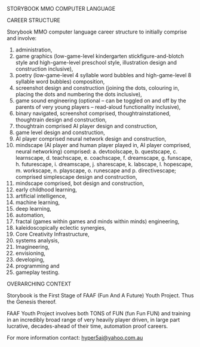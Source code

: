 STORYBOOK MMO COMPUTER LANGUAGE

CAREER STRUCTURE

Storybook MMO computer language career structure to initially comprise and involve:
1.	administration,
2.	game graphics (low-game-level kindergarten stickfigure-and-blotch style and high-game-level preschool style, illustration design and construction inclusive),
3.	poetry (low-game-level 4 syllable word bubbles and high-game-level 8 syllable word bubbles) composition,
4.	screenshot design and construction (joining the dots, colouring in, placing the dots and numbering the dots inclusive),
5.	game sound engineering (optional – can be toggled on and off by the parents of very young players – read-aloud functionality inclusive),
6.	binary navigated, screenshot comprised, thoughtrainstationed, thoughtrain design and construction,
7.	thoughtrain comprised AI player design and construction,
8.	game level design and construction,
9.	AI player comprised neural network design and construction,
10.	mindscape (AI player and human player played in, AI player comprised, neural networking) comprised:
a.	devtoolscape,
b.	questscape,
c.	learnscape,
d.	teachscape,
e.	coachscape,
f.	dreamscape,
g.	funscape,
h.	futurescape,
i.	dreamscape,
j.	sharescape,
k.	labscape,
l.	hopescape,
m.	workscape,
n.	playscape,
o.	runescape and
p.	directivescape;
comprised simplescape design and construction,
11.	mindscape comprised, bot design and construction,
12.	early childhood learning,
13.	artificial intelligence,
14.	machine learning,
15.	deep learning,
16.	automation,
17.	fractal (games within games and minds within minds) engineering,
18.	kaleidoscopically eclectic synergies,
19.	Core Creativity Infrastructure,
20.	systems analysis,
21.	Imagineering,
22.	envisioning,
23.	developing,
24.	programming and
25.	gameplay testing.

OVERARCHING CONTEXT

Storybook is the First Stage of FAAF (Fun And A Future) Youth Project. Thus the Genesis thereof.

FAAF Youth Project involves both TONS of FUN (fun Fun FUN) and training in an incredibly broad range of very heavily player driven, in large part lucrative, decades-ahead of their time, automation proof careers.

For more information contact: hyper5ai@yahoo.com.au
